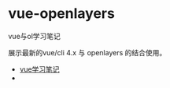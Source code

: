 # vue-openlayers
vue与ol学习笔记

展示最新的vue/cli 4.x 与 openlayers 的结合使用。

- [vue学习笔记](https://wsqstar.github.io/vue-openlayers/openlayer_vue)
- 

